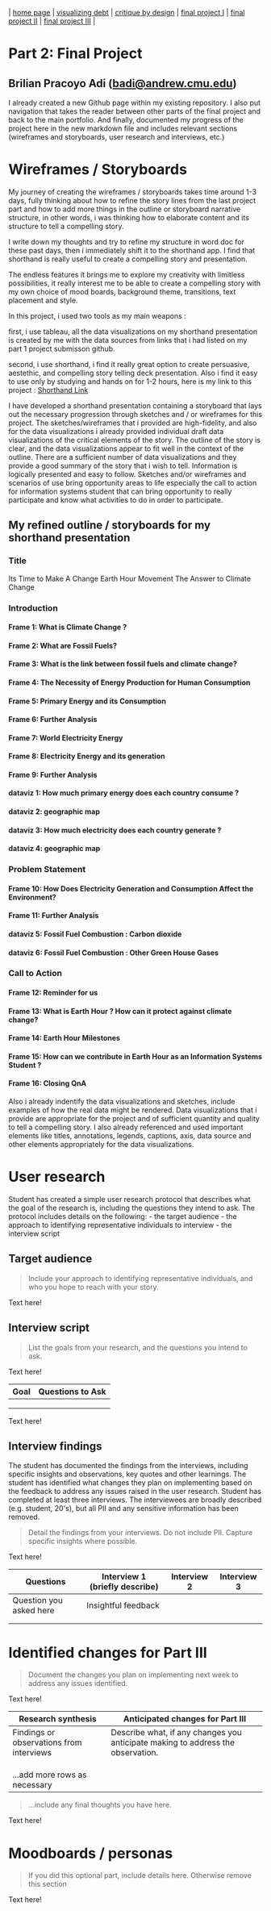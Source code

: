 | [home page](https://cmustudent.github.io/tswd-portfolio-templates/) | [visualizing debt](visualizing-government-debt) | [critique by design](critique-by-design) | [final project I](final-project-part-one) | [final project II](final-project-part-two) | [final project III](final-project-part-three) |

# Part 2: Final Project

## Brilian Pracoyo Adi (badi@andrew.cmu.edu)

I already created a new Github page within my existing repository. I also put navigation that takes the reader between other parts of the final project and back to the main portfolio. 
And finally, documented my progress of the project here in the new markdown file and includes relevant sections (wireframes and storyboards, user research and interviews, etc.)

# Wireframes / Storyboards

My journey of creating the wireframes / storyboards takes time around 1-3 days, fully thinking about how to refine the story lines from the last project part and how to add more things in the outline or storyboard narrative structure, in other words, i was thinking how to elaborate content and its structure to tell a compelling story.

I write down my thoughts and try to refine my structure in word doc for these past days, then i immediately shift it to the shorthand app. I find that shorthand is really useful to create a compelling story and presentation.

The endless features it brings me to explore my creativity with limitless possibilities, it really interest me to be able to create a compelling story with my own choice of mood boards, background theme, transitions, text placement and style.

In this project, i used two tools as my main weapons :

first, i use tableau, all the data visualizations on my shorthand presentation is created by me with the data sources from links that i had listed on my part 1 project submisson github.

second, i use shorthand, i find it really great option to create persuasive, aestethic, and compelling story telling deck presentation. Also i find it easy to use only by studying and hands on for 1-2 hours, here is my link to this project : [Shorthand Link](https://preview.shorthand.com/bxIgmhZoF9xY8buF)

I have developed a shorthand presentation containing a storyboard that lays out the necessary progression through sketches and / or wireframes for this project. The sketches/wireframes that i provided are high-fidelity, and also for the data visualizations i already provided individual draft data visualizations of the critical elements of the story. The outline of the story is clear, and the data visualizations appear to fit well in the context of the outline. There are a sufficient number of data visualizations and they provide a good summary of the story that i wish to tell. Information is logically presented and easy to follow. Sketches and/or wireframes and scenarios of use bring opportunity areas to life especially the call to action for information systems student that can bring opportunity to really participate and know what activities to do in order to participate.

## My refined outline / storyboards for my shorthand presentation

### Title

Its Time to Make A Change
Earth Hour Movement
The Answer to Climate Change

### Introduction

#### Frame 1: What is Climate Change ? 
#### Frame 2: What are Fossil Fuels?
#### Frame 3: What is the link between fossil fuels and climate change?
#### Frame 4: The Necessity of Energy Production for Human Consumption
#### Frame 5: Primary Energy and its Consumption
#### Frame 6: Further Analysis 
#### Frame 7: World Electricity Energy
#### Frame 8: Electricity Energy and its generation
#### Frame 9: Further Analysis 

#### dataviz 1: How much primary energy does each country consume ?
#### dataviz 2: geographic map
#### dataviz 3: How much electricity does each country generate ?
#### dataviz 4: geographic map

### Problem Statement

#### Frame 10: How Does Electricity Generation and Consumption Affect the Environment? 
#### Frame 11: Further Analysis

#### dataviz 5: Fossil Fuel Combustion : Carbon dioxide
#### dataviz 6: Fossil Fuel Combustion : Other Green House Gases

### Call to Action

#### Frame 12: Reminder for us
#### Frame 13: What is Earth Hour ? How can it protect against climate change?
#### Frame 14: Earth Hour Milestones
#### Frame 15: How can we contribute in Earth Hour as an Information Systems Student ?
#### Frame 16: Closing QnA

Also i already indentify the data visualizations and sketches, include examples of how the real data might be rendered. Data visualizations that i provide are appropriate for the project and of sufficient quantity and quality to tell a compelling story. I also already referenced and used important elements like titles, annotations, legends, captions, axis, data source and other elements appropriately for the data visualizations.

# User research

Student has created a simple user research protocol that describes what the goal of the research is, including the questions they intend to ask. The protocol includes details on the following: - the target audience - the approach to identifying representative individuals to interview - the interview script

## Target audience
> Include your approach to identifying representative individuals, and who you hope to reach with your story. 

Text here!

## Interview script
> List the goals from your research, and the questions you intend to ask. 

Text here!

| Goal | Questions to Ask |
|------|------------------|
|      |                  |
|      |                  |
|      |                  |


Text here!

## Interview findings

The student has documented the findings from the interviews, including specific insights and observations, key quotes and other learnings. The student has identified what changes they plan on implementing based on the feedback to address any issues raised in the user research. Student has completed at least three interviews. The interviewees are broadly described (e.g. student, 20's), but all PII and any sensitive information has been removed.

> Detail the findings from your interviews.  Do not include PII.  Capture specific insights where possible.

Text here!

| Questions               | Interview 1 (briefly describe) | Interview 2 | Interview 3 |
|-------------------------|--------------------------------|-------------|-------------|
| Question you asked here | Insightful feedback            |             |             |
|                         |                                |             |             |
|                         |                                |             |             |


# Identified changes for Part III
> Document the changes you plan on implementing next week to address any issues identified.  

Text here!

| Research synthesis                       | Anticipated changes for Part III                                                |
|------------------------------------------|---------------------------------------------------------------------------------|
| Findings or observations from interviews | Describe what, if any changes you anticipate making to address the observation. |
|                                          |                                                                                 |
|                                          |                                                                                 |
|                                          |                                                                                 |
| ...add more rows as necessary            |                                                                                 |

> ...include any final thoughts you have here. 

Text here!

# Moodboards / personas
> If you did this optional part, include details here.  Otherwise remove this section

Text here!

